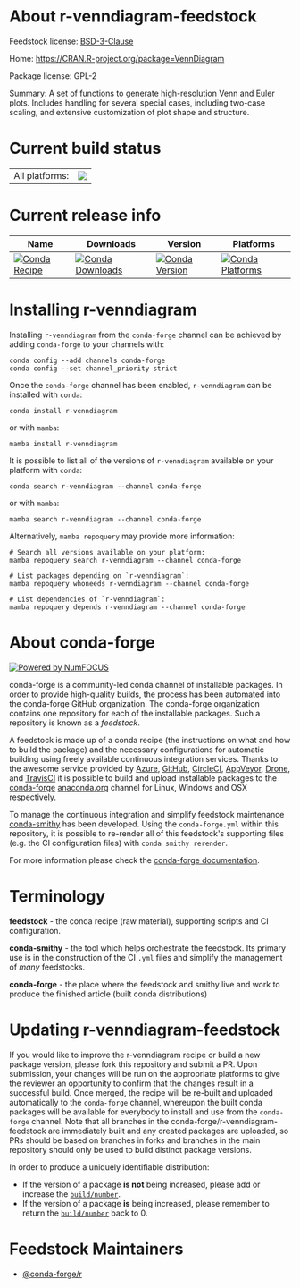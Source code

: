 About r-venndiagram-feedstock
=============================

Feedstock license: [BSD-3-Clause](https://github.com/conda-forge/r-venndiagram-feedstock/blob/main/LICENSE.txt)

Home: https://CRAN.R-project.org/package=VennDiagram

Package license: GPL-2

Summary: A set of functions to generate high-resolution Venn and Euler plots. Includes handling for several special cases, including two-case scaling, and extensive customization of plot shape and structure.

Current build status
====================


<table><tr><td>All platforms:</td>
    <td>
      <a href="https://dev.azure.com/conda-forge/feedstock-builds/_build/latest?definitionId=1779&branchName=main">
        <img src="https://dev.azure.com/conda-forge/feedstock-builds/_apis/build/status/r-venndiagram-feedstock?branchName=main">
      </a>
    </td>
  </tr>
</table>

Current release info
====================

| Name | Downloads | Version | Platforms |
| --- | --- | --- | --- |
| [![Conda Recipe](https://img.shields.io/badge/recipe-r--venndiagram-green.svg)](https://anaconda.org/conda-forge/r-venndiagram) | [![Conda Downloads](https://img.shields.io/conda/dn/conda-forge/r-venndiagram.svg)](https://anaconda.org/conda-forge/r-venndiagram) | [![Conda Version](https://img.shields.io/conda/vn/conda-forge/r-venndiagram.svg)](https://anaconda.org/conda-forge/r-venndiagram) | [![Conda Platforms](https://img.shields.io/conda/pn/conda-forge/r-venndiagram.svg)](https://anaconda.org/conda-forge/r-venndiagram) |

Installing r-venndiagram
========================

Installing `r-venndiagram` from the `conda-forge` channel can be achieved by adding `conda-forge` to your channels with:

```
conda config --add channels conda-forge
conda config --set channel_priority strict
```

Once the `conda-forge` channel has been enabled, `r-venndiagram` can be installed with `conda`:

```
conda install r-venndiagram
```

or with `mamba`:

```
mamba install r-venndiagram
```

It is possible to list all of the versions of `r-venndiagram` available on your platform with `conda`:

```
conda search r-venndiagram --channel conda-forge
```

or with `mamba`:

```
mamba search r-venndiagram --channel conda-forge
```

Alternatively, `mamba repoquery` may provide more information:

```
# Search all versions available on your platform:
mamba repoquery search r-venndiagram --channel conda-forge

# List packages depending on `r-venndiagram`:
mamba repoquery whoneeds r-venndiagram --channel conda-forge

# List dependencies of `r-venndiagram`:
mamba repoquery depends r-venndiagram --channel conda-forge
```


About conda-forge
=================

[![Powered by
NumFOCUS](https://img.shields.io/badge/powered%20by-NumFOCUS-orange.svg?style=flat&colorA=E1523D&colorB=007D8A)](https://numfocus.org)

conda-forge is a community-led conda channel of installable packages.
In order to provide high-quality builds, the process has been automated into the
conda-forge GitHub organization. The conda-forge organization contains one repository
for each of the installable packages. Such a repository is known as a *feedstock*.

A feedstock is made up of a conda recipe (the instructions on what and how to build
the package) and the necessary configurations for automatic building using freely
available continuous integration services. Thanks to the awesome service provided by
[Azure](https://azure.microsoft.com/en-us/services/devops/), [GitHub](https://github.com/),
[CircleCI](https://circleci.com/), [AppVeyor](https://www.appveyor.com/),
[Drone](https://cloud.drone.io/welcome), and [TravisCI](https://travis-ci.com/)
it is possible to build and upload installable packages to the
[conda-forge](https://anaconda.org/conda-forge) [anaconda.org](https://anaconda.org/)
channel for Linux, Windows and OSX respectively.

To manage the continuous integration and simplify feedstock maintenance
[conda-smithy](https://github.com/conda-forge/conda-smithy) has been developed.
Using the ``conda-forge.yml`` within this repository, it is possible to re-render all of
this feedstock's supporting files (e.g. the CI configuration files) with ``conda smithy rerender``.

For more information please check the [conda-forge documentation](https://conda-forge.org/docs/).

Terminology
===========

**feedstock** - the conda recipe (raw material), supporting scripts and CI configuration.

**conda-smithy** - the tool which helps orchestrate the feedstock.
                   Its primary use is in the construction of the CI ``.yml`` files
                   and simplify the management of *many* feedstocks.

**conda-forge** - the place where the feedstock and smithy live and work to
                  produce the finished article (built conda distributions)


Updating r-venndiagram-feedstock
================================

If you would like to improve the r-venndiagram recipe or build a new
package version, please fork this repository and submit a PR. Upon submission,
your changes will be run on the appropriate platforms to give the reviewer an
opportunity to confirm that the changes result in a successful build. Once
merged, the recipe will be re-built and uploaded automatically to the
`conda-forge` channel, whereupon the built conda packages will be available for
everybody to install and use from the `conda-forge` channel.
Note that all branches in the conda-forge/r-venndiagram-feedstock are
immediately built and any created packages are uploaded, so PRs should be based
on branches in forks and branches in the main repository should only be used to
build distinct package versions.

In order to produce a uniquely identifiable distribution:
 * If the version of a package **is not** being increased, please add or increase
   the [``build/number``](https://docs.conda.io/projects/conda-build/en/latest/resources/define-metadata.html#build-number-and-string).
 * If the version of a package **is** being increased, please remember to return
   the [``build/number``](https://docs.conda.io/projects/conda-build/en/latest/resources/define-metadata.html#build-number-and-string)
   back to 0.

Feedstock Maintainers
=====================

* [@conda-forge/r](https://github.com/conda-forge/r/)

